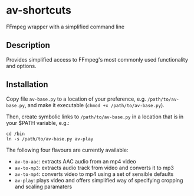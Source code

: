 # av-shortcuts
FFmpeg wrapper with a simplified command line

## Description

Provides simplified access to FFmpeg's most commonly used functionality and
options.

## Installation

Copy file `av-base.py` to a location of your preference,
e.g. `/path/to/av-base.py`, and make it executable
(`chmod +x /path/to/av-base.py`).

Then, create symbolic links to `/path/to/av-base.py` in a location that is in
your $PATH variable, e.g.:

```
cd /bin
ln -s /path/to/av-base.py av-play
```

The following four flavours are currently available:

* `av-to-aac`: extracts AAC audio from an mp4 video
* `av-to-mp3`: extracts audio track from video and converts it to mp3
* `av-to-mp4`: converts video to mp4 using a set of sensible defaults
* `av-play`:   plays video and offers simplified way of specifying cropping
               and scaling paramaters
